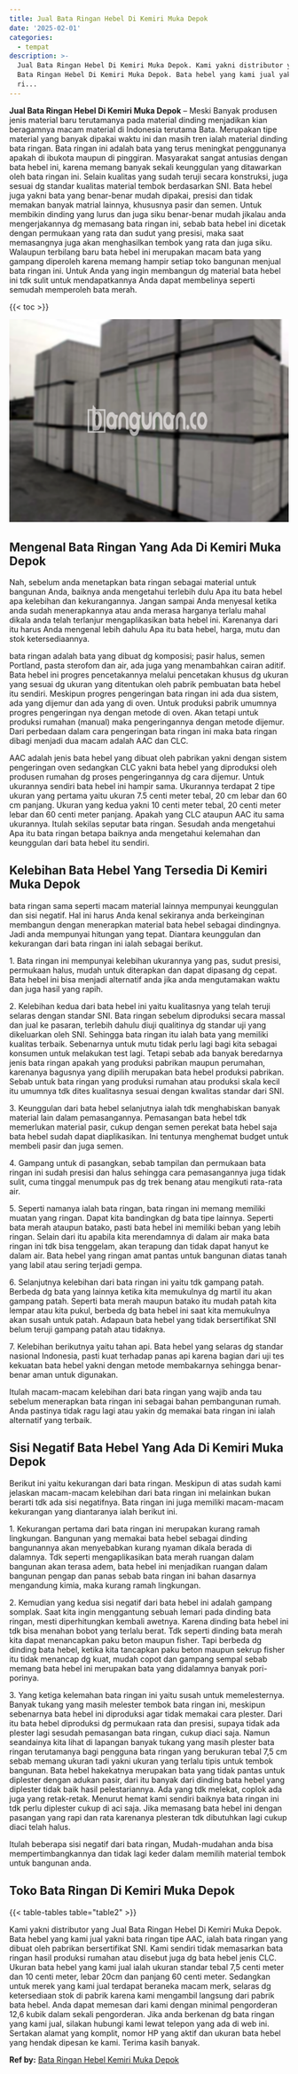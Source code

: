 ```yaml
---
title: Jual Bata Ringan Hebel Di Kemiri Muka Depok
date: '2025-02-01'
categories:
  - tempat
description: >-
  Jual Bata Ringan Hebel Di Kemiri Muka Depok. Kami yakni distributor yang Jual
  Bata Ringan Hebel Di Kemiri Muka Depok. Bata hebel yang kami jual yakni bata
  ri...
---
```


**Jual Bata Ringan Hebel Di Kemiri Muka Depok** – Meski Banyak produsen jenis material baru terutamanya pada material dinding menjadikan kian beragamnya macam material di Indonesia terutama Bata. Merupakan tipe material yang banyak dipakai waktu ini dan masih tren ialah material dinding bata ringan. Bata ringan ini adalah bata yang terus meningkat penggunanya apakah di ibukota maupun di pinggiran. Masyarakat sangat antusias dengan bata hebel ini, karena memang banyak sekali keunggulan yang ditawarkan oleh bata ringan ini. Selain kualitas yang sudah teruji secara konstruksi, juga sesuai dg standar kualitas material tembok berdasarkan SNI. Bata hebel juga yakni bata yang benar-benar mudah dipakai, presisi dan tidak memakan banyak matrial lainnya, khususnya pasir dan semen. Untuk membikin dinding yang lurus dan juga siku benar-benar mudah jikalau anda mengerjakannya dg memasang bata ringan ini, sebab bata hebel ini dicetak dengan permukaan yang rata dan sudut yang presisi, maka saat memasangnya juga akan menghasilkan tembok yang rata dan juga siku. Walaupun terbilang baru bata hebel ini merupakan macam bata yang gampang diperoleh karena memang hampir setiap toko bangunan menjual bata ringan ini. Untuk Anda yang ingin membangun dg material bata hebel ini tdk sulit untuk mendapatkannya Anda dapat membelinya seperti semudah memperoleh bata merah.

{{< toc >}}

![Jual Bata Ringan Hebel Di Kemiri Muka Depok](/images/jual-hebel-murah-43.png)

## Mengenal Bata Ringan Yang Ada Di Kemiri Muka Depok

Nah, sebelum anda menetapkan bata ringan sebagai material untuk bangunan Anda, baiknya anda mengetahui terlebih dulu Apa itu bata hebel apa kelebihan dan kekurangannya. Jangan sampai Anda menyesal ketika anda sudah menerapkannya atau anda merasa harganya terlalu mahal dikala anda telah terlanjur mengaplikasikan bata hebel ini. Karenanya dari itu harus Anda mengenal lebih dahulu Apa itu bata hebel, harga, mutu dan stok ketersediaannya.

bata ringan adalah bata yang dibuat dg komposisi; pasir halus, semen Portland, pasta sterofom dan air, ada juga yang menambahkan cairan aditif. Bata hebel ini progres pencetakannya melalui pencetakan khusus dg ukuran yang sesuai dg ukuran yang ditentukan oleh pabrik pembuatan bata hebel itu sendiri. Meskipun progres pengeringan bata ringan ini ada dua sistem, ada yang dijemur dan ada yang di oven. Untuk produksi pabrik umumnya progres pengeringan nya dengan metode di oven. Akan tetapi untuk produksi rumahan (manual) maka pengeringannya dengan metode dijemur. Dari perbedaan dalam cara pengeringan bata ringan ini maka bata ringan dibagi menjadi dua macam adalah AAC dan CLC.

AAC adalah jenis bata hebel yang dibuat oleh pabrikan yakni dengan sistem pengeringan oven sedangkan CLC yakni bata hebel yang diproduksi oleh produsen rumahan dg proses pengeringannya dg cara dijemur. Untuk ukurannya sendiri bata hebel ini hampir sama. Ukurannya terdapat 2 tipe ukuran yang pertama yaitu ukuran 7.5 centi meter tebal, 20 cm lebar dan 60 cm panjang. Ukuran yang kedua yakni 10 centi meter tebal, 20 centi meter lebar dan 60 centi meter panjang. Apakah yang CLC ataupun AAC itu sama ukurannya. Itulah sekilas seputar bata ringan. Sesudah anda mengetahui Apa itu bata ringan betapa baiknya anda mengetahui kelemahan dan keunggulan dari bata hebel itu sendiri.

## Kelebihan Bata Hebel Yang Tersedia Di Kemiri Muka Depok

bata ringan sama seperti macam material lainnya mempunyai keunggulan dan sisi negatif. Hal ini harus Anda kenal sekiranya anda berkeinginan membangun dengan menerapkan material bata hebel sebagai dindingnya. Jadi anda mempunyai hitungan yang tepat. Diantara keunggulan dan kekurangan dari bata ringan ini ialah sebagai berikut.

1\. Bata ringan ini mempunyai kelebihan ukurannya yang pas, sudut presisi, permukaan halus, mudah untuk diterapkan dan dapat dipasang dg cepat. Bata hebel ini bisa menjadi alternatif anda jika anda mengutamakan waktu dan juga hasil yang rapih.

2\. Kelebihan kedua dari bata hebel ini yaitu kualitasnya yang telah teruji selaras dengan standar SNI. Bata ringan sebelum diproduksi secara massal dan jual ke pasaran, terlebih dahulu diuji qualitinya dg standar uji yang dikeluarkan oleh SNI. Sehingga bata ringan itu ialah bata yang memiliki kualitas terbaik. Sebenarnya untuk mutu tidak perlu lagi bagi kita sebagai konsumen untuk melakukan test lagi. Tetapi sebab ada banyak beredarnya jenis bata ringan apakah yang produksi pabrikan maupun perumahan, karenanya bagusnya yang dipilih merupakan bata hebel produksi pabrikan. Sebab untuk bata ringan yang produksi rumahan atau produksi skala kecil itu umumnya tdk dites kualitasnya sesuai dengan kwalitas standar dari SNI.

3\. Keunggulan dari bata hebel selanjutnya ialah tdk menghabiskan banyak material lain dalam pemasangannya. Pemasangan bata hebel tdk memerlukan material pasir, cukup dengan semen perekat bata hebel saja bata hebel sudah dapat diaplikasikan. Ini tentunya menghemat budget untuk membeli pasir dan juga semen.

4\. Gampang untuk di pasangkan, sebab tampilan dan permukaan bata ringan ini sudah presisi dan halus sehingga cara pemasangannya juga tidak sulit, cuma tinggal menumpuk pas dg trek benang atau mengikuti rata-rata air.

5\. Seperti namanya ialah bata ringan, bata ringan ini memang memiliki muatan yang ringan. Dapat kita bandingkan dg bata tipe lainnya. Seperti bata merah ataupun batako, pasti bata hebel ini memiliki beban yang lebih ringan. Selain dari itu apabila kita merendamnya di dalam air maka bata ringan ini tdk bisa tenggelam, akan terapung dan tidak dapat hanyut ke dalam air. Bata hebel yang ringan amat pantas untuk bangunan diatas tanah yang labil atau sering terjadi gempa.

6\. Selanjutnya kelebihan dari bata ringan ini yaitu tdk gampang patah. Berbeda dg bata yang lainnya ketika kita memukulnya dg martil itu akan gampang patah. Seperti bata merah maupun batako itu mudah patah kita lempar atau kita pukul, berbeda dg bata hebel ini saat kita memukulnya akan susah untuk patah. Adapaun bata hebel yang tidak bersertifikat SNI belum teruji gampang patah atau tidaknya.

7\. Kelebihan berikutnya yaitu tahan api. Bata hebel yang selaras dg standar nasional Indonesia, pasti kuat terhadap panas api karena bagian dari uji tes kekuatan bata hebel yakni dengan metode membakarnya sehingga benar-benar aman untuk digunakan.

Itulah macam-macam kelebihan dari bata ringan yang wajib anda tau sebelum menerapkan bata ringan ini sebagai bahan pembangunan rumah. Anda pastinya tidak ragu lagi atau yakin dg memakai bata ringan ini ialah alternatif yang terbaik.

## Sisi Negatif Bata Hebel Yang Ada Di Kemiri Muka Depok

Berikut ini yaitu kekurangan dari bata ringan. Meskipun di atas sudah kami jelaskan macam-macam kelebihan dari bata ringan ini melainkan bukan berarti tdk ada sisi negatifnya. Bata ringan ini juga memiliki macam-macam kekurangan yang diantaranya ialah berikut ini.

1\. Kekurangan pertama dari bata ringan ini merupakan kurang ramah lingkungan. Bangunan yang memakai bata hebel sebagai dinding bangunannya akan menyebabkan kurang nyaman dikala berada di dalamnya. Tdk seperti mengaplikasikan bata merah ruangan dalam bangunan akan terasa adem, bata hebel ini menjadikan ruangan dalam bangunan pengap dan panas sebab bata ringan ini bahan dasarnya mengandung kimia, maka kurang ramah lingkungan.

2\. Kemudian yang kedua sisi negatif dari bata hebel ini adalah gampang somplak. Saat kita ingin menggantung sebuah lemari pada dinding bata ringan, mesti diperhitungkan kembali awetnya. Karena dinding bata hebel ini tdk bisa menahan bobot yang terlalu berat. Tdk seperti dinding bata merah kita dapat menancapkan paku beton maupun fisher. Tapi berbeda dg dinding bata hebel, ketika kita tancapkan paku beton maupun sekrup fisher itu tidak menancap dg kuat, mudah copot dan gampang sempal sebab memang bata hebel ini merupakan bata yang didalamnya banyak pori-porinya.

3\. Yang ketiga kelemahan bata ringan ini yaitu susah untuk memelesternya. Banyak tukang yang masih melester tembok bata ringan ini, meskipun sebenarnya bata hebel ini diproduksi agar tidak memakai cara plester. Dari itu bata hebel diproduksi dg permukaan rata dan presisi, supaya tidak ada plester lagi sesudah pemasangan bata ringan, cukup diaci saja. Namun seandainya kita lihat di lapangan banyak tukang yang masih plester bata ringan terutamanya bagi pengguna bata ringan yang berukuran tebal 7,5 cm sebab memang ukuran tadi yakni ukuran yang terlalu tipis untuk tembok bangunan. Bata hebel hakekatnya merupakan bata yang tidak pantas untuk diplester dengan adukan pasir, dari itu banyak dari dinding bata hebel yang diplester tidak baik hasil pelestariannya. Ada yang tdk melekat, coplok ada juga yang retak-retak. Menurut hemat kami sendiri baiknya bata ringan ini tdk perlu diplester cukup di aci saja. Jika memasang bata hebel ini dengan pasangan yang rapi dan rata karenanya plesteran tdk dibutuhkan lagi cukup diaci telah halus.

Itulah beberapa sisi negatif dari bata ringan, Mudah-mudahan anda bisa mempertimbangkannya dan tidak lagi keder dalam memilih material tembok untuk bangunan anda.

## Toko Bata Ringan Di Kemiri Muka Depok

{{< table-tables table="table2" >}}

Kami yakni distributor yang Jual Bata Ringan Hebel Di Kemiri Muka Depok. Bata hebel yang kami jual yakni bata ringan tipe AAC, ialah bata ringan yang dibuat oleh pabrikan bersertifikat SNI. Kami sendiri tidak memasarkan bata ringan hasil produksi rumahan atau disebut juga dg bata hebel jenis CLC. Ukuran bata hebel yang kami jual ialah ukuran standar tebal 7,5 centi meter dan 10 centi meter, lebar 20cm dan panjang 60 centi meter. Sedangkan untuk merek yang kami jual terdapat beraneka macam merk, selaras dg ketersediaan stok di pabrik karena kami mengambil langsung dari pabrik bata hebel. Anda dapat memesan dari kami dengan minimal pengorderan 12,6 kubik dalam sekali pengorderan. Jika anda berkenan dg bata ringan yang kami jual, silakan hubungi kami lewat telepon yang ada di web ini. Sertakan alamat yang komplit, nomor HP yang aktif dan ukuran bata hebel yang hendak dipesan ke kami. Terima kasih banyak.

**Ref by:** [Bata Ringan Hebel Kemiri Muka Depok](https://id.wikipedia.org/wiki/Bata)
